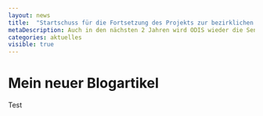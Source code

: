 ```yaml
---
layout: news
title:  "Startschuss für die Fortsetzung des Projekts zur bezirklichen Geodatenkoordination"
metaDescription: Auch in den nächsten 2 Jahren wird ODIS wieder die Senatsverwaltung für Stadtentwicklung und Wohnen bei der Durchführung eines Projekts zur Integration bezirklicher Geodaten in die Geodateninfrastruktur (GDI) des Landes Berlin unterstützt.
categories: aktuelles
visible: true
---
```


# Mein neuer Blogartikel

Test
